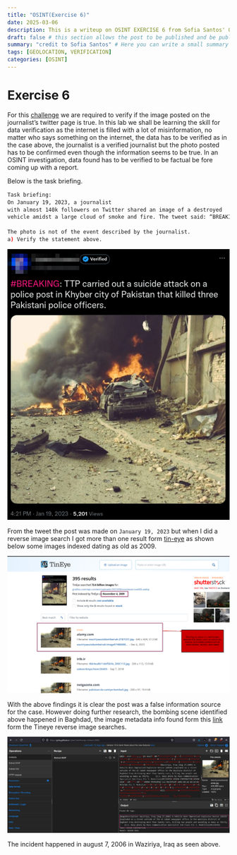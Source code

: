 ```yaml
---
title: "OSINT(Exercise 6)"
date: 2025-03-06
description: This is a writeup on OSINT EXERCISE 6 from Sofia Santos' OSINT analysis and exercises.
draft: false # this section allows the post to be published and be public, is it is set to true the post will not be published.
summary: "credit to Sofia Santos" # Here you can write a small summary of the post if needed
tags: [GEOLOCATION, VERIFICATION]
categories: [OSINT]
---
```

# Exercise 6

For this [challenge](https://gralhix.com/list-of-osint-exercises/osint-exercise-006/) we are required to verify if the image posted on the journalist’s twitter page is true. In this lab we shall be learning the skill for data verification as the internet is filled with a lot of misinformation, no matter who says something on the internet, the data has to be verified as in the case above, the journalist is a verified journalist but the photo posted has to be confirmed even though the information seems to be true. In an OSINT investigation, data found has to be verified to be factual be fore coming up with a report.

Below is the task briefing.

```bash
Task briefing: 
On January 19, 2023, a journalist 
with almost 140k followers on Twitter shared an image of a destroyed 
vehicle amidst a large cloud of smoke and fire. The tweet said: “BREAKING: TTP carried out a suicide attack on a police post in Khyber city of Pakistan that killed three Pakistani police officers.“

The photo is not of the event described by the journalist.
a) Verify the statement above.
```

 

![image.png](image.png)

From the tweet the post was made on `January 19, 2023` but when I did a reverse image search I got more than one result form [tin-eye](https://www.tineye.com/search) as shown below some images indexed dating as old as 2009.

![image.png](image%201.png)

With the above findings it is clear the post was a false information source for the case. However doing further research, the bombing scene identified above happened in Baghdad, the image metadata info found form this [link](https://upload.wikimedia.org/wikipedia/commons/e/e4/WaziriyaAutobombeIrak.jpg) form the Tineye reverse image searches. 

![image.png](image%202.png)

The incident happened in august 7, 2006 in Waziriya, Iraq as seen above.